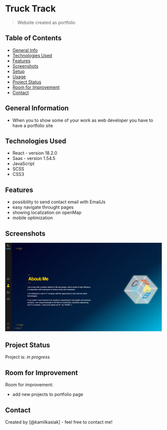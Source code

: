 # Truck Track
> Website created as portfolio <!-- [_here_](https://www.example.com). -->

## Table of Contents
* [General Info](#general-information)
* [Technologies Used](#technologies-used)
* [Features](#features)
* [Screenshots](#screenshots)
* [Setup](#setup)
* [Usage](#usage)
* [Project Status](#project-status)
* [Room for Improvement](#room-for-improvement)
* [Contact](#contact)
<!-- * [License](#license) -->


## General Information
- When you to show some of your work as web developer you have to have a portfolio site
<!-- - What problem does it (intend to) solve?
- What is the purpose of your project?
- Why did you undertake it? -->



## Technologies Used
- React - version 18.2.0
- Saas - version 1.54.5
- JavaScript
- SCSS
- CSS3


## Features
<!-- List the ready features here: -->
- possibility to send contact email with EmailJs
- easy navigate throught pages
- showing localization on openMap
- mobile optimization


## Screenshots
![Example screenshot](./src/assets/img/portfolio.png)


## Project Status
Project is: _in progress_ 
<!-- / _complete_ / _no longer being worked on_. If you are no longer working on it, provide reasons why. -->


## Room for Improvement
<!-- Include areas you believe need improvement / could be improved. Also add TODOs for future development. -->

Room for improvement:
- add new projects to portfolio page




## Contact
Created by [@kamilkasiak] - feel free to contact me!


